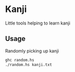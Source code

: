 # Kanji

Little tools helping to learn kanji

## Usage

Randomly picking up kanji

```sh
ghc random.hs
./random.hs kanji.txt
```
